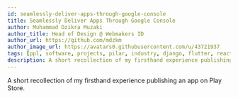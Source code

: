 ```yaml
---
id: seamlessly-deliver-apps-through-google-console
title: Seamlessly Deliver Apps Through Google Console
author: Muhammad Dzikra Muzaki
author_title: Head of Design @ Webmakers ID
author_url: https://github.com/mdzkm
author_image_url: https://avatars0.githubusercontent.com/u/43721937
tags: [ppl, software, projects, pilar, industry, django, flutter, react, mobile]
description: A short recollection of my firsthand experience publishing an app on Play Store.
---
```


A short recollection of my firsthand experience publishing an app on Play Store.

<!--truncate-->

